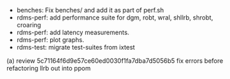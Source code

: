 * benches: Fix benches/ and add it as part of perf.sh
* rdms-perf: add performance suite for dgm, robt, wral, shllrb, shrobt, croaring
* rdms-perf: add latency measurements.
* rdms-perf: plot graphs.
* rdms-test: migrate test-suites from ixtest

(a) review 5c71164f6d9e57ce60ed0030f1fa7dba7d5056b5
        fix errors before refactoring llrb out into ppom
